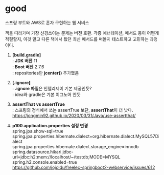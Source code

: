 # good
스프링 부트와 AWS로 혼자 구현하는 웹 서비스

책을 따라가며 가장 신경쓰이는 문제는 버전 호환.
각종 애너테이션, 메서드 등이 어떤게 적절할지, 이것 말고 다른 책에서 봤던 최신 메서드를 써볼지 
테스트하고 고민하는 과정이다.


1. **[build.gradle]**   
: **JDK 버전** 11    
: **Boot 버전** 2.7.6   
: repositories만 **jcenter()** 추가했음   



2. **[.ignore]**   
: **.ignore 파일**은 인텔리제이 기본 제공인듯?   
: idea와 gradle은 기본 이그노어 인듯   




3. **assertThat vs assertTrue**   
: 스프링의 정석에서 쓰는 assertTrue 보단, **assertThat**이 더 낫다.   
 https://jongmin92.github.io/2020/03/31/Java/use-assertthat/   
 
 
 
4. **p100 application.properties 설정 변경**   
spring.jpa.show-sql=true   
spring.jpa.properties.hibernate.dialect=org.hibernate.dialect.MySQL57Dialect   
spring.jpa.properties.hibernate.dialect.storage_engine=innodb   
spring.datasource.hikari.jdbc-url=jdbc:h2:mem://localhost/~/testdb;MODE=MYSQL   
spring.h2.console.enabled=true   
https://github.com/jojoldu/freelec-springboot2-webservice/issues/612



